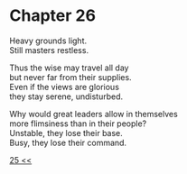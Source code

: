 # Chapter 26

Heavy grounds light.  
Still masters restless.

Thus the wise may travel all day  
but never far from their supplies.  
Even if the views are glorious  
they stay serene, undisturbed.

Why would great leaders allow in themselves  
more flimsiness than in their people?  
Unstable, they lose their base.  
Busy, they lose their command.

[25 <<](25.md)
